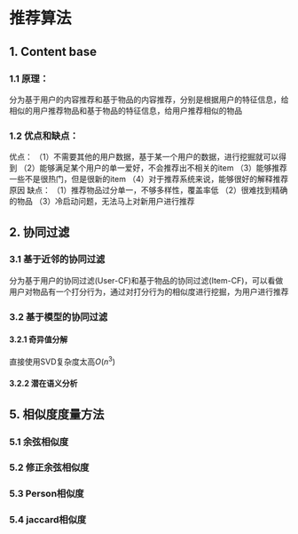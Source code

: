 # 推荐算法
## 1. Content base
### 1.1 原理：
分为基于用户的内容推荐和基于物品的内容推荐，分别是根据用户的特征信息，给相似的用户推荐物品和基于物品的特征信息，给用户推荐相似的物品
### 1.2 优点和缺点：
优点：
（1）不需要其他的用户数据，基于某一个用户的数据，进行挖掘就可以得到
（2）能够满足某个用户的单一爱好，不会推荐出不相关的item
（3）能够推荐一些不是很热门，但是很新的item
（4）对于推荐系统来说，能够很好的解释推荐原因
缺点：
（1）推荐物品过分单一，不够多样性，覆盖率低
（2）很难找到精确的物品
（3）冷启动问题，无法马上对新用户进行推荐

## 2. 协同过滤
### 3.1 基于近邻的协同过滤
分为基于用户的协同过滤(User-CF)和基于物品的协同过滤(Item-CF)，可以看做用户对物品有一个打分行为，通过对打分行为的相似度进行挖掘，为用户进行推荐

### 3.2 基于模型的协同过滤
#### 3.2.1 奇异值分解
直接使用SVD复杂度太高$O(n^3)$
#### 3.2.2 潜在语义分析

## 5. 相似度度量方法
### 5.1 余弦相似度
### 5.2 修正余弦相似度
### 5.3 Person相似度
### 5.4 jaccard相似度